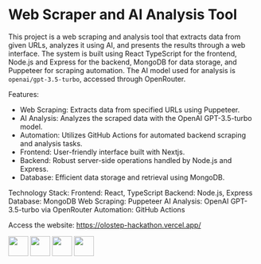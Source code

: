 # Web Scraper and AI Analysis Tool

This project is a web scraping and analysis tool that extracts data from given URLs, analyzes it using AI, and presents the results through a web interface. The system is built using React TypeScript for the frontend, Node.js and Express for the backend, MongoDB for data storage, and Puppeteer for scraping automation. The AI model used for analysis is `openai/gpt-3.5-turbo`, accessed through OpenRouter.

Features:
- Web Scraping: Extracts data from specified URLs using Puppeteer.
- AI Analysis: Analyzes the scraped data with the OpenAI GPT-3.5-turbo model.
- Automation: Utilizes GitHub Actions for automated backend scraping and analysis tasks.
- Frontend: User-friendly interface built with Nextjs.
- Backend: Robust server-side operations handled by Node.js and Express.
- Database: Efficient data storage and retrieval using MongoDB.

Technology Stack:
Frontend: React, TypeScript
Backend: Node.js, Express
Database: MongoDB
Web Scraping: Puppeteer
AI Analysis: OpenAI GPT-3.5-turbo via OpenRouter
Automation: GitHub Actions

Access the website: https://olostep-hackathon.vercel.app/


<p align="left">
  <!-- Next.js -->
  <img src="https://cdn.jsdelivr.net/gh/devicons/devicon/icons/nextjs/nextjs-original-wordmark.svg" width="40" height="40"/>
  <!-- Node.js -->
  <img src="https://cdn.jsdelivr.net/gh/devicons/devicon/icons/nodejs/nodejs-original.svg" width="40" height="40"/>
  <!-- Express -->
  <img src="https://cdn.jsdelivr.net/gh/devicons/devicon/icons/express/express-original.svg" width="40" height="40"/>
  <!-- MongoDB -->
  <img src="https://cdn.jsdelivr.net/gh/devicons/devicon/icons/mongodb/mongodb-original.svg" width="40" height="40"/>
</p>

